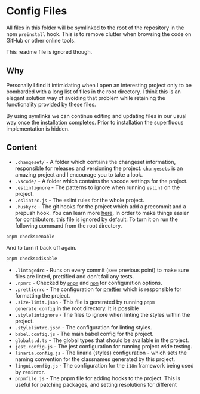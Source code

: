 # Config Files

All files in this folder will be symlinked to the root of the repository in the npm `preinstall` hook. This is to remove clutter when browsing the code on GitHub or other online tools.

This readme file is ignored though.

## Why

Personally I find it intimidating when I open an interesting project only to be bombarded with a long list of files in the root directory. I think this is an elegant solution way of avoiding that problem while retaining the functionality provided by these files.

By using symlinks we can continue editing and updating files in our usual way once the installation completes. Prior to installation the superfluous implementation is hidden.

## Content

- `.changeset/` - A folder which contains the changeset information, responsible for releases and versioning the project. [`changesets`](https://github.com/atlassian/changesets) is an amazing project and I encourage you to take a look.
- `.vscode/` - A folder which contains the vscode settings for the project.
- `.eslintignore` - The patterns to ignore when running `eslint` on the project.
- `.eslintrc.js` - The eslint rules for the whole project.
- `.huskyrc` - The git hooks for the project which add a precommit and a prepush hook. You can learn more [here](https://github.com/typicode/husky). In order to make things easier for contributors, this file is ignored by default. To turn it on run the following command from the root directory.

```bash
pnpm checks:enable
```

And to turn it back off again.

```bash
pnpm checks:disable
```

- `.lintagedrc` - Runs on every commit (see previous point) to make sure files are linted, prettified and don't fail any tests.
- `.npmrc` - Checked by [`pnpm`](https://pnpm.js.org/en/npmrc) and [`npm`](https://docs.npmjs.com/configuring-npm/npmrc.html) for configuration options.
- `.prettierrc` - The configuration for [prettier](https://prettier.io/) which is responsible for formatting the project.
- `.size-limit.json` - This file is generated by running `pnpm generate:config` in the root directory. It is possible
- `.stylelintignore` - The files to ignore when linting the styles within the project.
- `.stylelintrc.json` - The configuration for linting styles.
- `babel.config.js` - The main babel config for the project.
- `globals.d.ts` - The global types that should be available in the project.
- `jest.config.js` - The jest configuration for running project wide testing.
- `linaria.config.js` - The linaria (styles) configuration - which sets the naming convention for the classnames generated by this project.
- `lingui.config.js` - The configuration for the `i18n` framework being used by `remirror`.
- `pnpmfile.js` - The pnpm file for adding hooks to the project. This is useful for patching packages, and setting resolutions for different
